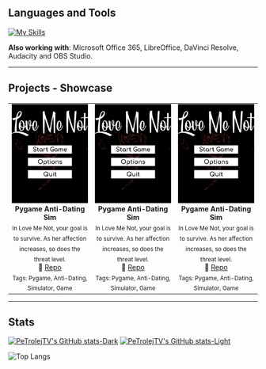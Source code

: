 ## Languages and Tools

[![My Skills](https://skillicons.dev/icons?i=unity,blender,ps,pr,ai,vscode,html,css,vue,nodejs,py,java,mysql,androidstudio,robloxstudio)](https://skillicons.dev)

**Also working with**: Microsoft Office 365, LibreOffice, DaVinci Resolve, Audacity and OBS Studio.

---

## Projects - Showcase

<table>
  <tr>
    <td align="center" width="33%">
      <a href="https://github.com/PeTrolejTV/Love-Me-Not">
        <img src="https://github.com/PeTrolejTV/Love-Me-Not/blob/main/design_concept.png"
             alt="Pygame Anti-Dating Sim"
             style="width:100%; height:200px; object-fit:cover;"/>
      </a>
      <br/>
      <b>Pygame Anti-Dating Sim</b><br/>
      <sub>In Love Me Not, your goal is to survive. As her affection increases, so does the threat level.</sub><br/>
      🔗 <a href="https://github.com/PeTrolejTV/Love-Me-Not">Repo</a>
      <br/>
      <sub>Tags: Pygame, Anti-Dating, Simulator, Game</sub>
    </td>
    <td align="center" width="33%">
      <a href="https://github.com/PeTrolejTV/Love-Me-Not">
        <img src="https://github.com/PeTrolejTV/Love-Me-Not/blob/main/design_concept.png"
             alt="Pygame Anti-Dating Sim"
             style="width:100%; height:200px; object-fit:cover;"/>
      </a>
      <br/>
      <b>Pygame Anti-Dating Sim</b><br/>
      <sub>In Love Me Not, your goal is to survive. As her affection increases, so does the threat level.</sub><br/>
      🔗 <a href="https://github.com/PeTrolejTV/Love-Me-Not">Repo</a>
      <br/>
      <sub>Tags: Pygame, Anti-Dating, Simulator, Game</sub>
    </td>
    <td align="center" width="33%">
      <a href="https://github.com/PeTrolejTV/Love-Me-Not">
        <img src="https://github.com/PeTrolejTV/Love-Me-Not/blob/main/design_concept.png"
             alt="Pygame Anti-Dating Sim"
             style="width:100%; height:200px; object-fit:cover;"/>
      </a>
      <br/>
      <b>Pygame Anti-Dating Sim</b><br/>
      <sub>In Love Me Not, your goal is to survive. As her affection increases, so does the threat level.</sub><br/>
      🔗 <a href="https://github.com/PeTrolejTV/Love-Me-Not">Repo</a>
      <br/>
      <sub>Tags: Pygame, Anti-Dating, Simulator, Game</sub>
    </td>
  </tr>
</table>

---

## Stats

[![PeTrolejTV's GitHub stats-Dark](https://github-readme-stats.vercel.app/api?username=petrolejtv&include_all_commits=true&show_icons=true&theme=dark#gh-dark-mode-only)](https://github.com/petrolejtv/github-readme-stats#gh-dark-mode-only)
[![PeTrolejTV's GitHub stats-Light](https://github-readme-stats.vercel.app/api?username=petrolejtv&include_all_commits=true&&show_icons=true&theme=default#gh-light-mode-only)](https://github.com/petrolejtv/github-readme-stats#gh-light-mode-only)

![Top Langs](https://github-readme-stats.vercel.app/api/top-langs/?username=petrolejtv&layout=compact)

